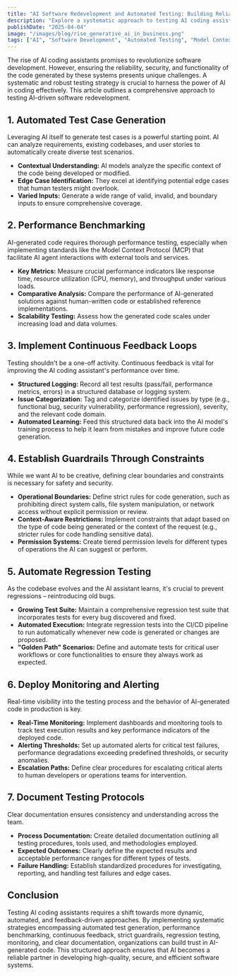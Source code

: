```yaml
---
title: "AI Software Redevelopment and Automated Testing: Building Reliable AI Systems"
description: "Explore a systematic approach to testing AI coding assistants, ensuring high-quality, secure, and functional code through automated testing, feedback loops, and robust guardrails."
publishDate: "2025-04-04"
image: "/images/blog/rise_generative_ai_in_business.png"
tags: ["AI", "Software Development", "Automated Testing", "Model Context Protocol", "AI Agent Development", "Quality Assurance", "DevOps"]
---
```


The rise of AI coding assistants promises to revolutionize software development. However, ensuring the reliability, security, and functionality of the code generated by these systems presents unique challenges. A systematic and robust testing strategy is crucial to harness the power of AI in coding effectively. This article outlines a comprehensive approach to testing AI-driven software redevelopment.

## 1. Automated Test Case Generation

Leveraging AI itself to generate test cases is a powerful starting point. AI can analyze requirements, existing codebases, and user stories to automatically create diverse test scenarios.

-   **Contextual Understanding:** AI models analyze the specific context of the code being developed or modified.
-   **Edge Case Identification:** They excel at identifying potential edge cases that human testers might overlook.
-   **Varied Inputs:** Generate a wide range of valid, invalid, and boundary inputs to ensure comprehensive coverage.

## 2. Performance Benchmarking

AI-generated code requires thorough performance testing, especially when implementing standards like the Model Context Protocol (MCP) that facilitate AI agent interactions with external tools and services.

-   **Key Metrics:** Measure crucial performance indicators like response time, resource utilization (CPU, memory), and throughput under various loads.
-   **Comparative Analysis:** Compare the performance of AI-generated solutions against human-written code or established reference implementations.
-   **Scalability Testing:** Assess how the generated code scales under increasing load and data volumes.

## 3. Implement Continuous Feedback Loops

Testing shouldn't be a one-off activity. Continuous feedback is vital for improving the AI coding assistant's performance over time.

-   **Structured Logging:** Record all test results (pass/fail, performance metrics, errors) in a structured database or logging system.
-   **Issue Categorization:** Tag and categorize identified issues by type (e.g., functional bug, security vulnerability, performance regression), severity, and the relevant code domain.
-   **Automated Learning:** Feed this structured data back into the AI model's training process to help it learn from mistakes and improve future code generation.

## 4. Establish Guardrails Through Constraints

While we want AI to be creative, defining clear boundaries and constraints is necessary for safety and security.

-   **Operational Boundaries:** Define strict rules for code generation, such as prohibiting direct system calls, file system manipulation, or network access without explicit permission or review.
-   **Context-Aware Restrictions:** Implement constraints that adapt based on the type of code being generated or the context of the request (e.g., stricter rules for code handling sensitive data).
-   **Permission Systems:** Create tiered permission levels for different types of operations the AI can suggest or perform.

## 5. Automate Regression Testing

As the codebase evolves and the AI assistant learns, it's crucial to prevent regressions – reintroducing old bugs.

-   **Growing Test Suite:** Maintain a comprehensive regression test suite that incorporates tests for every bug discovered and fixed.
-   **Automated Execution:** Integrate regression tests into the CI/CD pipeline to run automatically whenever new code is generated or changes are proposed.
-   **"Golden Path" Scenarios:** Define and automate tests for critical user workflows or core functionalities to ensure they always work as expected.

## 6. Deploy Monitoring and Alerting

Real-time visibility into the testing process and the behavior of AI-generated code in production is key.

-   **Real-Time Monitoring:** Implement dashboards and monitoring tools to track test execution results and key performance indicators of the deployed code.
-   **Alerting Thresholds:** Set up automated alerts for critical test failures, performance degradations exceeding predefined thresholds, or security anomalies.
-   **Escalation Paths:** Define clear procedures for escalating critical alerts to human developers or operations teams for intervention.

## 7. Document Testing Protocols

Clear documentation ensures consistency and understanding across the team.

-   **Process Documentation:** Create detailed documentation outlining all testing procedures, tools used, and methodologies employed.
-   **Expected Outcomes:** Clearly define the expected results and acceptable performance ranges for different types of tests.
-   **Failure Handling:** Establish standardized procedures for investigating, reporting, and handling test failures and edge cases.

## Conclusion

Testing AI coding assistants requires a shift towards more dynamic, automated, and feedback-driven approaches. By implementing systematic strategies encompassing automated test generation, performance benchmarking, continuous feedback, strict guardrails, regression testing, monitoring, and clear documentation, organizations can build trust in AI-generated code. This structured approach ensures that AI becomes a reliable partner in developing high-quality, secure, and efficient software systems.
